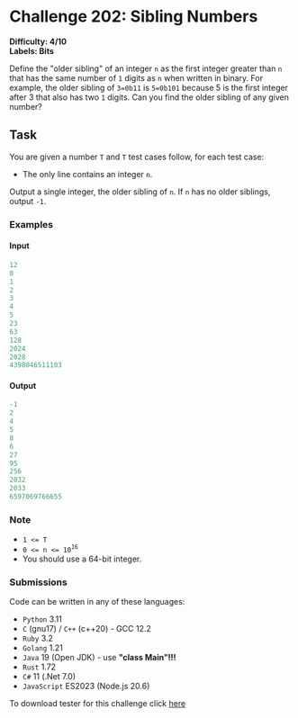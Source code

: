 # Challenge 202: Sibling Numbers

**Difficulty: 4/10  
Labels: Bits**

Define the "older sibling" of an integer `n` as the first integer greater than `n` that has the same number of `1` digits as `n` when written in binary. For example, the older sibling of `3=0b11` is `5=0b101` because 5 is the first integer after 3 that also has two `1` digits. Can you find the older sibling of any given number?

## Task

You are given a number `T` and `T` test cases follow, for each test case:

- The only line contains an integer `n`.

Output a single integer, the older sibling of `n`. If `n` has no older siblings, output `-1`.

### Examples

#### Input

```rust
12
0
1
2
3
4
5
23
63
128
2024
2028
4398046511103
```

#### Output

```rust
-1
2
4
5
8
6
27
95
256
2032
2033
6597069766655
```

### Note

- `1 <= T`
- `0 <= n <= 10`<sup>`16`</sup>
- You should use a 64-bit integer.

### Submissions

Code can be written in any of these languages:

- `Python` 3.11
- `C` (gnu17) / `C++` (c++20) - GCC 12.2
- `Ruby` 3.2
- `Golang` 1.21
- `Java` 19 (Open JDK) - use **"class Main"!!!**
- `Rust` 1.72
- `C#` 11 (.Net 7.0)
- `JavaScript` ES2023 (Node.js 20.6)

To download tester for this challenge click [here](https://downgit.github.io/#/home?url=https://github.com/Pomroka/PreviousChallenges/tree/main/Challenge_202)
